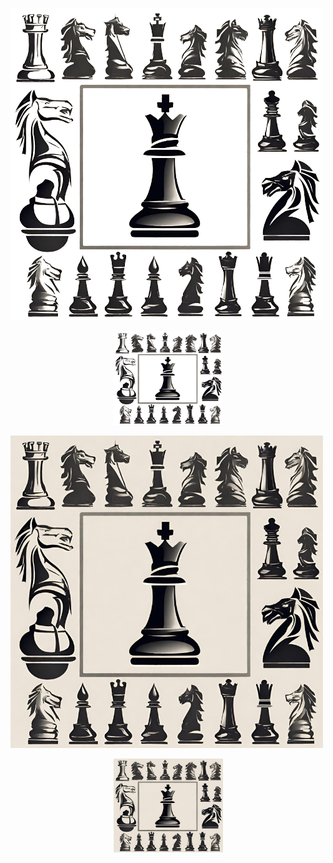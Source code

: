 ![Design_sem_nome-removebg-preview.png](Design_sem_nome-removebg-preview.png)
<p align="center">
  <a>
    <img src="Design_sem_nome-removebg-preview.png" height="150" width="175" alt="Unform" />
  </a>
</p>

![Designsemnome.png](Designsemnome.png)
<p align="center">
  <a>
    <img src="Designsemnome.png" height="150" width="175" alt="Unform" />
  </a>
</p>